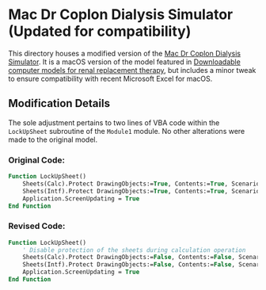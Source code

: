 
# Mac Dr Coplon Dialysis Simulator (Updated for compatibility)

This directory houses a modified version of the [Mac Dr Coplon Dialysis Simulator](https://web.stanford.edu/~twmeyer/#:~:text=MacDr%20Coplon%20Dialysis%20Simulator.xls).  It is a macOS version of the model featured in [Downloadable computer models for renal replacement therapy](https://www.sciencedirect.com/science/article/pii/S0085253815516037?ref=pdf_download&fr=RR-2&rr=80654141fee5090f), but includes a minor tweak to ensure compatibility with recent Microsoft Excel for macOS.

## Modification Details

The sole adjustment pertains to two lines of VBA code within the `LockUpSheet` subroutine of the `Module1` module. No other alterations were made to the original model.

### Original Code:
```vb
Function LockUpSheet()
    Sheets(Calc).Protect DrawingObjects:=True, Contents:=True, Scenarios:=True
    Sheets(Intf).Protect DrawingObjects:=True, Contents:=True, Scenarios:=True
    Application.ScreenUpdating = True
End Function
```

### Revised Code:
```vb
Function LockUpSheet()
    ' Disable protection of the sheets during calculation operation
    Sheets(Calc).Protect DrawingObjects:=False, Contents:=False, Scenarios:=False
    Sheets(Intf).Protect DrawingObjects:=False, Contents:=False, Scenarios:=False
    Application.ScreenUpdating = True
End Function
```
